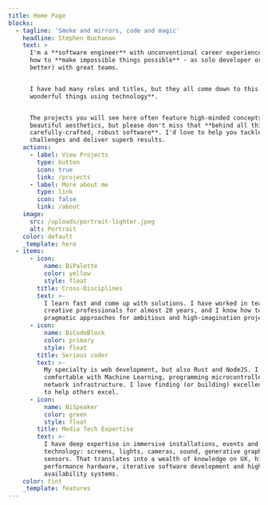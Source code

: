 ```yaml
---
title: Home Page
blocks:
  - tagline: 'Smoke and mirrors, code and magic'
    headline: Stephen Buchanan
    text: >
      I'm a **software engineer** with unconventional career experience. I know
      how to **make impossible things possible** - as solo developer or (even
      better) with great teams.


      I have had many roles and titles, but they all come down to this: **making
      wonderful things using technology**.


      The projects you will see here often feature high-minded concepts and
      beautiful aesthetics, but please don't miss that **behind all this is
      carefully-crafted, robust software**. I'd love to help you tackle new
      challenges and deliver superb results.
    actions:
      - label: View Projects
        type: button
        icon: true
        link: /projects
      - label: More about me
        type: link
        icon: false
        link: /about
    image:
      src: /uploads/portrait-lighter.jpeg
      alt: Portrait
    color: default
    _template: hero
  - items:
      - icon:
          name: BiPalette
          color: yellow
          style: float
        title: Cross-Disciplines
        text: >-
          I learn fast and come up with solutions. I have worked in teams of
          creative professionals for almost 20 years, and I know how to find
          pragmatic approaches for ambitious and high-imagination projects. 
      - icon:
          name: BiCodeBlock
          color: primary
          style: float
        title: Serious coder
        text: >-
          My specialty is web development, but also Rust and NodeJS. I'm
          comfortable with Machine Learning, programming microcontrollers and
          network infrastructure. I love finding (or building) excellent tools
          to help others excel.
      - icon:
          name: BiSpeaker
          color: green
          style: float
        title: Media Tech Expertise
        text: >-
          I have deep expertise in immersive installations, events and media
          technology: screens, lights, cameras, sound, generative graphics and
          sensors. That translates into a wealth of knowledge on UX, high
          performance hardware, iterative software development and high
          availability systems.
    color: tint
    _template: features
---
```


